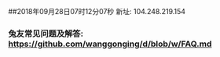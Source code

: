 ##2018年09月28日07时12分07秒 新址: 104.248.219.154
### 兔友常见问题及解答: https://github.com/wanggonging/d/blob/w/FAQ.md
